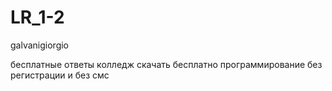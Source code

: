 # LR_1-2
galvanigiorgio

бесплатные ответы колледж скачать бесплатно программирование без регистрации и без смс
